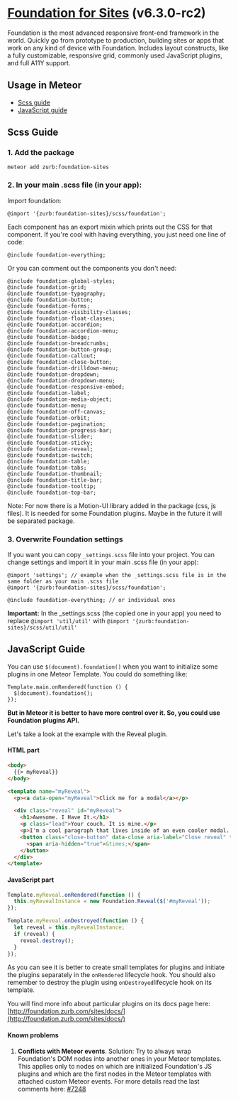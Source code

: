 # [Foundation for Sites](http://foundation.zurb.com) (v6.3.0-rc2)

Foundation is the most advanced responsive front-end framework in the world. Quickly go from prototype to production, building sites or apps that work on any kind of device with Foundation. Includes layout constructs, like a fully customizable, responsive grid, commonly used JavaScript plugins, and full A11Y support.

## Usage in Meteor

- [Scss guide](meteor-README.md/#scss-guide)
- [JavaScript guide](meteor-README.md/#javascript-guide)


## Scss Guide

### 1. Add the package

```
meteor add zurb:foundation-sites
```

### 2. In your main .scss file (in your app):

Import foundation:

```
@import '{zurb:foundation-sites}/scss/foundation';
```

Each component has an export mixin which prints out the CSS for that component. If you're cool with having everything, you just need one line of code:

```
@include foundation-everything;
```

Or you can comment out the components you don't need:

```
@include foundation-global-styles;
@include foundation-grid;
@include foundation-typography;
@include foundation-button;
@include foundation-forms;
@include foundation-visibility-classes;
@include foundation-float-classes;
@include foundation-accordion;
@include foundation-accordion-menu;
@include foundation-badge;
@include foundation-breadcrumbs;
@include foundation-button-group;
@include foundation-callout;
@include foundation-close-button;
@include foundation-drilldown-menu;
@include foundation-dropdown;
@include foundation-dropdown-menu;
@include foundation-responsive-embed;
@include foundation-label;
@include foundation-media-object;
@include foundation-menu;
@include foundation-off-canvas;
@include foundation-orbit;
@include foundation-pagination;
@include foundation-progress-bar;
@include foundation-slider;
@include foundation-sticky;
@include foundation-reveal;
@include foundation-switch;
@include foundation-table;
@include foundation-tabs;
@include foundation-thumbnail;
@include foundation-title-bar;
@include foundation-tooltip;
@include foundation-top-bar;
```

Note: For now there is a Motion-UI library added in the package (css, js files). It is needed for some Foundation plugins. Maybe in the future it will be separated package.

### 3. Overwrite Foundation settings

If you want you can copy `_settings.scss` file into your project. You can change settings and import it in your main .scss file (in your app):

```
@import 'settings'; // example when the _settings.scss file is in the same folder as your main .scss file
@import '{zurb:foundation-sites}/scss/foundation';

@include foundation-everything; // or individual ones

```

**Important:** In the _settings.scss (the copied one in your app) you need to replace `@import 'util/util'` with `@import '{zurb:foundation-sites}/scss/util/util'`

## JavaScript Guide

You can use `$(document).foundation()` when you want to initialize some plugins in one Meteor Template. You could do something like:

```
Template.main.onRendered(function () {
  $(document).foundation();
});
```

**But in Meteor it is better to have more control over it. So, you could use Foundation plugins API.**

Let's take a look at the example with the Reveal plugin.


#### HTML part

```html
<body>
  {{> myReveal}}
</body>
```

```html
<template name="myReveal">
  <p><a data-open="myReveal">Click me for a modal</a></p>

  <div class="reveal" id="myReveal">
    <h1>Awesome. I Have It.</h1>
    <p class="lead">Your couch. It is mine.</p>
    <p>I'm a cool paragraph that lives inside of an even cooler modal. Wins!</p>
    <button class="close-button" data-close aria-label="Close reveal" type="button">
      <span aria-hidden="true">&times;</span>
    </button>
  </div>
</template>
```

#### JavaScript part

```javascript
Template.myReveal.onRendered(function () {
  this.myRevealInstance = new Foundation.Reveal($('#myReveal'));
});

Template.myReveal.onDestroyed(function () {
  let reveal = this.myRevealInstance;
  if (reveal) {
    reveal.destroy();
  }
});
```

As you can see it is better to create small templates for plugins and initiate the plugins separately in the `onRendered` lifecycle hook. You should also remember to destroy the plugin using `onDestroyed`lifecycle hook on its template.

You will find more info about particular plugins on its docs page here: [http://foundation.zurb.com/sites/docs/](http://foundation.zurb.com/sites/docs/)

#### Known problems

1. **Conflicts with Meteor events**.
Solution: Try to always wrap Foundation's DOM nodes into another ones in your Meteor templates. This applies only to nodes on which are initialized Foundation's JS plugins and which are the first nodes in the Meteor templates with attached custom Meteor events. For more details read the last comments here: [#7248](https://github.com/zurb/foundation-sites/issues/7248)
